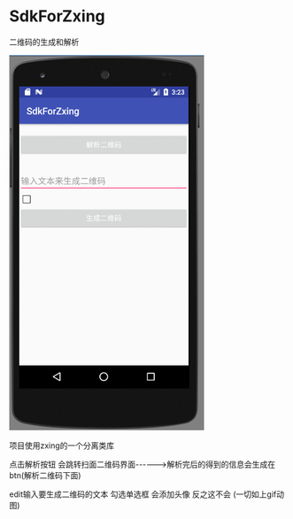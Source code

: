 # SdkForZxing
二维码的生成和解析

![image](https://github.com/SoulLines/SdkForZxing/blob/master/screen/zxing.gif)


项目使用zxing的一个分离类库

点击解析按钮 会跳转扫面二维码界面------>解析完后的得到的信息会生成在btn(解析二维码下面)

edit输入要生成二维码的文本 勾选单选框 会添加头像 反之这不会 (一切如上gif动图)
